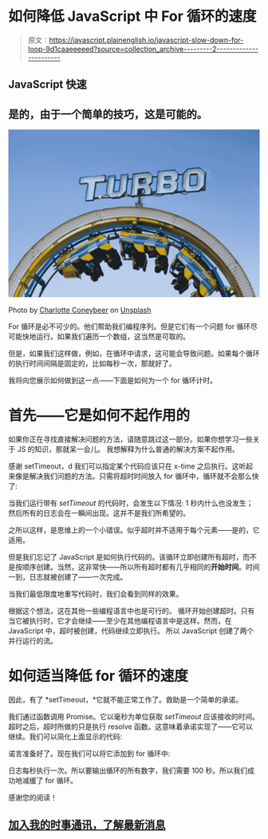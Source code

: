 # 如何降低 JavaScript 中 For 循环的速度

> 原文：<https://javascript.plainenglish.io/javascript-slow-down-for-loop-9d1caaeeeeed?source=collection_archive---------2----------------------->

## JavaScript 快速

## 是的，由于一个简单的技巧，这是可能的。

![](img/c68a13a3e1fc80969b1adc40f69fba8b.png)

Photo by [Charlotte Coneybeer](https://unsplash.com/@she_sees?utm_source=medium&utm_medium=referral) on [Unsplash](https://unsplash.com?utm_source=medium&utm_medium=referral)

For 循环是必不可少的。他们帮助我们编程序列。但是它们有一个问题 for 循环尽可能快地运行。如果我们遍历一个数组，这当然是可取的。

但是，如果我们这样做，例如，在循环中请求，这可能会导致问题。如果每个循环的执行时间间隔是固定的，比如每秒一次，那就好了。

我将向您展示如何做到这一点——下面是如何为一个 for 循环计时。

# 首先——它是如何不起作用的

如果你正在寻找直接解决问题的方法，请随意跳过这一部分。如果你想学习一些关于 JS 的知识，那就呆一会儿。
我想解释为什么普通的解决方案不起作用。

感谢 setTimeout，d 我们可以指定某个代码应该只在 x-time 之后执行。这听起来像是解决我们问题的方法。只需将超时时间放入 for 循环中，循环就不会那么快了:

当我们运行带有 *setTimeout* 的代码时，会发生以下情况:
1 秒内什么也没发生；然后所有的日志会在一瞬间出现。这并不是我们所希望的。

之所以这样，是思维上的一个小错误。似乎超时并不适用于每个元素——是的，它适用。

但是我们忘记了 JavaScript 是如何执行代码的。该循环立即创建所有超时，而不是按顺序创建。当然，这非常快——所以所有超时都有几乎相同的**开始时间**。时间一到，日志就被创建了——一次完成。

当我们最低限度地重写代码时，我们会看到同样的效果。

根据这个想法，这在其他一些编程语言中也是可行的。
循环开始创建超时。只有当它被执行时，它才会继续——至少在其他编程语言中是这样。然而，在 JavaScript 中，超时被创建，代码继续立即执行。
所以 JavaScript 创建了两个并行运行的流。

# 如何适当降低 for 循环的速度

因此，有了 *setTimeout，*它就不能正常工作了。救助是一个简单的承诺。

我们通过函数调用 Promise。它以毫秒为单位获取 *setTimeout* 应该接收的时间。超时之后，超时所做的只是执行 resolve 函数。这意味着承诺实现了——它可以继续。我们可以简化上面显示的代码:

诺言准备好了。现在我们可以将它添加到 for 循环中:

日志每秒执行一次。所以要输出循环的所有数字，我们需要 100 秒。所以我们成功地减缓了 for 循环。

感谢您的阅读！

## [加入我的时事通讯，了解最新消息](http://eepurl.com/hacY0v)